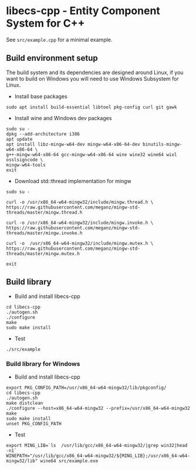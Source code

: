 # libecs-cpp - Entity Component System for C++

See ```src/example.cpp``` for a minimal example.

## Build environment setup
  
The build system and its dependencies are designed around Linux,
if you want to build on Windows you will need to use Windows Subsystem for Linux.

* Install base packages

```
sudo apt install build-essential libtool pkg-config curl git gawk
```

* Install wine and Windows dev packages

```
sudo su -
dpkg --add-architecture i386
apt update
apt install libz-mingw-w64-dev mingw-w64-x86-64-dev binutils-mingw-w64-x86-64 \
g++-mingw-w64-x86-64 gcc-mingw-w64-x86-64 wine wine32 wine64 wixl osslsigncode \
mingw-w64-tools
exit
```

* Download std::thread implementation for mingw

```
sudo su -

curl -o /usr/x86_64-w64-mingw32/include/mingw.thread.h \
https://raw.githubusercontent.com/meganz/mingw-std-threads/master/mingw.thread.h

curl -o /usr/x86_64-w64-mingw32/include/mingw.invoke.h \
https://raw.githubusercontent.com/meganz/mingw-std-threads/master/mingw.invoke.h

curl -o  /usr/x86_64-w64-mingw32/include/mingw.mutex.h \
https://raw.githubusercontent.com/meganz/mingw-std-threads/master/mingw.mutex.h

exit
```

## Build library

* Build and install libecs-cpp

```
cd libecs-cpp
./autogen.sh
./configure
make
sudo make install
```

* Test

```
./src/example
```

### Build library for Windows

* Build and install libecs-cpp

```
export PKG_CONFIG_PATH=/usr/x86_64-w64-mingw32/lib/pkgconfig/
cd libecs-cpp
./autogen.sh
make distclean
./configure --host=x86_64-w64-mingw32 --prefix=/usr/x86_64-w64-mingw32
make
sudo make install
unset PKG_CONFIG_PATH
```

* Test

```
export MING_LIB=`ls  /usr/lib/gcc/x86_64-w64-mingw32/|grep win32|head -n1`
WINEPATH="/usr/lib/gcc/x86_64-w64-mingw32/${MING_LIB};/usr/x86_64-w64-mingw32/lib" wine64 src/example.exe
```
